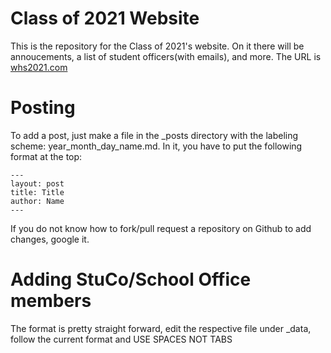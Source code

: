 # Class of 2021 Website
This is the repository for the Class of 2021's website. On it there will be annoucements, a list of student officers(with emails), and more. The URL is [whs2021.com](http://whs2021.com)

# Posting
To add a post, just make a file in the \_posts directory with the labeling scheme: year_month_day_name.md. In it, you have to put the following format at the top:
```
---
layout: post
title: Title
author: Name
---
```

If you do not know how to fork/pull request a repository on Github to add changes, google it.

# Adding StuCo/School Office members
The format is pretty straight forward, edit the respective file under \_data, follow the current format and USE SPACES NOT TABS
